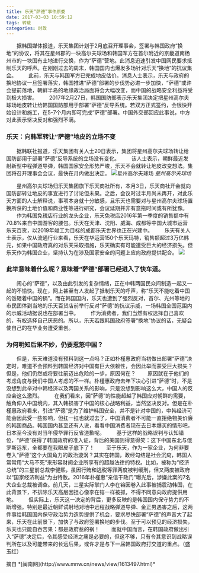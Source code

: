 ```yaml
---
title: 乐天“萨德”事件原委
date: 2017-03-03 10:59:12
tags: 转载
categories: 时政
---
```

　　据韩国媒体报道，乐天集团计划于2月底召开理事会，签署与韩国政府“换地”的协议，将其在星州郡的一块高尔夫球场和韩国军方在首尔附近的京畿道南杨州市的一块国有土地进行交换，作为“萨德”营地。此消息迅速引发中国网民要求抵制乐天的呼声。在刚刚过去的周末，韩国国内也爆发多场针对乐天“换地”的抗议集会。<!--more-->
　　此前，乐天与韩国军方已完成地皮估价。消息人士表示，乐天与政府的换地协议一旦签署落实，韩国推进“萨德”部署的步伐势必进一步加快，“萨德”或许会提前落地，朝鲜半岛的地缘政治局面将会大幅改变，而中国的战略安全利益将受到极大损害。
　　2017年2月27日，韩国国防部表示乐天集团决定把星州高尔夫球场地皮转让给韩国国防部用于部署“萨德”反导系统。若双方正式签约，会很快开始设计和施工，在5-7个月内即可完成“萨德”部署。中国外交部回应此事说，中方对此表示坚决反对和强烈不满。

### 乐天：向韩军转让“萨德”地皮的立场不变

　　据韩联社报道，乐天集团有关人士20日表示，集团将星州高尔夫球场转让给国防部用于部署“萨德”反导系统的立场没有变化。
　　该人士表示，朝鲜最近发射新型中程弹道导弹，韩国国家安全形势严峻，乐天不会就转让地皮改变想法。集团将召开理事会会议，最快在月内做出决定。
    ![星州高尔夫球场](http://upload.mnw.cn/2017/0303/1488501648198.jpg)
    *星州高尔夫球场*
    
　　星州高尔夫球场归乐天集团旗下乐天商社所有，本月3日，乐天商社开会就向国防部转让地皮的事宜进行了讨论但未果。之后，会议时过半月尚未再开，对此乐天方面的人士解释说，事项本身就十分敏感，且乐天也需要对与星州高尔夫球场置换所获的土地价值和商业性等进行研究，会议延期并非有意拖时间或有所犹豫。
　　作为韩国免税店行业的龙头企业，乐天免税店2016年第一季度的销售额中有70.8%来自中国游客的腰包。乐天在天津、沈阳、威海、成都等中国大城市运营乐天百货，以2019年竣工为目标的成都乐天世界也正在兴建中。
　　乐天有关人士表示，仅从流通行业来看，乐天在华运营150个乐天玛特，销售额超过3万亿韩元，如果中国政府真的对乐天采取措施，乐天确实有可能遭受巨大的经济损失。但乐天作为韩国企业，坚持认为在涉及国家安全的问题上应向政府提供配合。
    ![](http://upload.mnw.cn/2017/0303/1488501854789.jpg)

### 此举意味着什么呢？意味着“萨德”部署已经进入了快车道。

　　闹心的“萨德”，以及由此引发的复杂情绪，正在中韩两国民众间制造一起又一起的不愉快。现在，网上甚至有人发起了抵制乐天的呼声，称“乐天不能吃着中国的饭砸着中国的锅”。而在韩国国内，乐天也遭到了强烈反对，首尔、光州等地的市民团体到当地的乐天百货店前举行反对“萨德”的抗议示威，一场韩国全国范围内的示威活动据说也在部署当中。
　　作为消费者，我们当然有权选择自己喜欢的，有权选择自己厌恶的。所以，乐天若跟韩国政府签署“换地”协议的话，无疑会使自己的在华业务遭受重创。

### 为何明知后果不妙，仍要惹怒中国？

　　但是，乐天难道没有预料到这一点吗？正如朴槿惠政府当初做出部署“萨德”决定时，难道不会预料到韩国经济对中国有巨大依赖性，会因此举而蒙受巨大损失？但是，他们仍然或将要往前迈出危险的一步，原因何在？
　　原因就在于他们的考虑角度与我们中国人考虑的不一样。朴槿惠政府去年下决心引进“萨德”时，不是没想到此举对中韩经济以及两国关系的影响，只是没想到影响这么大，中国人的反应会这么激烈。
　　在我们看来，因“萨德”的性能超越了韩国应对朝鲜的需要，触角伸入中国境内，其入韩损害了中国的核心战略利益，当然坚决反对。但是在朴槿惠政府看来，引进“萨德”是为了维护韩国安全，并不是针对中国的，中韩经济可能会因此受一些影响，但扛一扛也就过去了，中国消费者不可能一直拒绝物美价廉的韩国商品。韩国国内甚至还有人说，看看中国消费者现在去日本爆买的情形吧，日本至今没有对当年侵华罪行反省道歉呢。
　　基于这样的战略误判与认知错位，“萨德”获得了韩国政府的准入证，背后的美国则得意得笑：这下中国东北与俄罗斯远东，全都要在我眼皮子底下了！
　　至于乐天，作为一家企业，为何非要卷入“萨德”这个大国角力的政治漩涡？其实在韩国，政经勾结是社会沉疴，韩国人常常用“大马不死”来形容财阀企业所享有的超越法律的特权。比如，被称为“经济总统”的三星前总裁李健熙，虽因行贿和逃税等罪两度被判缓刑，但又两度被政府以“国家经济利益”为由特赦。2016年朴槿惠“亲信干政门”曝光后，涉嫌此案的7名大企业总裁被调查。前几天，三星实际掌门人李在镕因卷入此事被捕震动韩国，在此背景下，不排除乐天高层因担心像李在镕一样被抓，不得不同意向政府提供用地。
　　但实际上，乐天这一决定的背后，更多反映的是韩国国内保守势力的不断增强。特别是最近朝鲜试射地对地中远程战略弹道导弹、金正男遇害之后，这两件事给韩国国内保守政治势力造势提供了机会，要求尽快部署“萨德”的声音大了起来，乐天在此前景下，加快了与政府签署换地的步伐。至于可以预见的经济损失，乐天也只能自吞苦果：都是政府惹的祸！
　　而就中国而言，在韩国政府做出引入“萨德”决定后，令其感受经济之痛是必要的，但这不够，只有令其意识到战略误判所在以及可能带来的长远后果，或许才是与下一届韩国政府打交道的重点。（盛玉红）
<div class="text-right">摘自 *[闽南网](http://www.mnw.cn/news/view/1613497.html)*</div>

